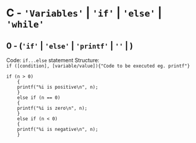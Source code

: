 # C - `'Variables'` | `'if'` | `'else'` | `'while'`

## 0 - (`'if'` | `'else'` | `'printf'` | `''` | )
Code: `if...else` statement
Structure:\
`if ([condition], [variable/value]){"Code to be executed eg. printf"}`

```
if (n > 0)
	{
	printf("%i is positive\n", n);
	}
	else if (n == 0)
	{
	printf("%i is zero\n", n);
	}
	else if (n < 0)
	{
	printf("%i is negative\n", n);
	}
```

